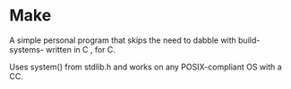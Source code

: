 # Make

A simple personal program that skips the need to dabble with build-systems- written in C , for C.

Uses system() from stdlib.h and works on any POSIX-compliant OS with a CC.
